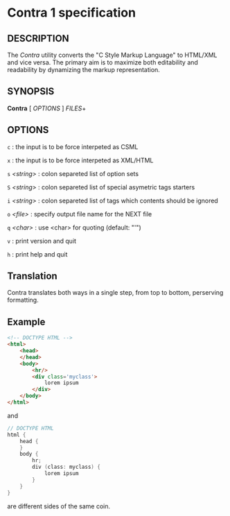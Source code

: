 # Contra 1 specification

## DESCRIPTION
The *Contra* utility converts the "C Style Markup Language" to HTML/XML and vice versa.
The primary aim is to maximize both editability and readability by dynamizing the markup representation.

## SYNOPSIS
**Contra** [ *OPTIONS* ] *FILES*+

## OPTIONS

`c`
: the input is to be force interpeted as CSML

`x`
: the input is to be force interpeted as XML/HTML

`s` *\<string\>*
: colon separeted list of option sets

`S` *\<string\>*
: colon separeted list of special asymetric tags starters

`i` *\<string\>*
: colon separeted list of tags which contents should be ignored

`o` *\<file\>*
: specify output file name for the NEXT file

`q` *\<char\>*
: use \<char\> for quoting (default: \"'\")

`v`
: print version and quit

`h`
: print help and quit

## Translation
Contra translates both ways in a single step,
from top to bottom,
perserving formatting.

## Example

```html
<!-- DOCTYPE HTML -->
<html>
	<head>
	</head>
	<body>
		<hr/>
		<div class='myclass'>
			lorem ipsum
		</div>
	</body>
</html>
```

and

```C
// DOCTYPE HTML 
html {
	head {
	}
	body {
		hr;
		div (class: myclass) {
			lorem ipsum
		}
	}
}
```

are different sides of the same coin.
